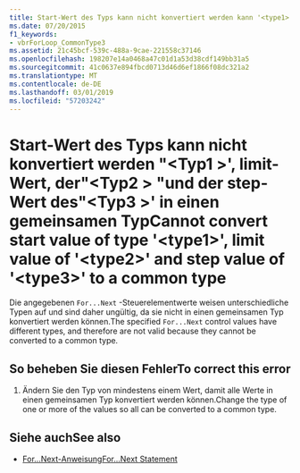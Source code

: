 ```yaml
---
title: Start-Wert des Typs kann nicht konvertiert werden kann '<type1>', limit-Wert von "<type2>"und die step-Wert des"<type3>" in einen gemeinsamen Typ
ms.date: 07/20/2015
f1_keywords:
- vbrForLoop_CommonType3
ms.assetid: 21c45bcf-539c-488a-9cae-221558c37146
ms.openlocfilehash: 198207e14a0468a47c01d1a53d38cdf149bb31a5
ms.sourcegitcommit: 41c0637e894fbcd0713d46d6ef1866f08dc321a2
ms.translationtype: MT
ms.contentlocale: de-DE
ms.lasthandoff: 03/01/2019
ms.locfileid: "57203242"
---
```

# <a name="cannot-convert-start-value-of-type-type1-limit-value-of-type2-and-step-value-of-type3-to-a-common-type"></a><span data-ttu-id="ed988-102">Start-Wert des Typs kann nicht konvertiert werden "\<Typ1 >', limit-Wert, der"\<Typ2 > "und der step-Wert des"\<Typ3 >' in einen gemeinsamen Typ</span><span class="sxs-lookup"><span data-stu-id="ed988-102">Cannot convert start value of type '\<type1>', limit value of '\<type2>' and step value of '\<type3>' to a common type</span></span>
<span data-ttu-id="ed988-103">Die angegebenen `For...Next` -Steuerelementwerte weisen unterschiedliche Typen auf und sind daher ungültig, da sie nicht in einen gemeinsamen Typ konvertiert werden können.</span><span class="sxs-lookup"><span data-stu-id="ed988-103">The specified `For...Next` control values have different types, and therefore are not valid because they cannot be converted to a common type.</span></span>  
  
## <a name="to-correct-this-error"></a><span data-ttu-id="ed988-104">So beheben Sie diesen Fehler</span><span class="sxs-lookup"><span data-stu-id="ed988-104">To correct this error</span></span>  
  
1.  <span data-ttu-id="ed988-105">Ändern Sie den Typ von mindestens einem Wert, damit alle Werte in einen gemeinsamen Typ konvertiert werden können.</span><span class="sxs-lookup"><span data-stu-id="ed988-105">Change the type of one or more of the values so all can be converted to a common type.</span></span>  
  
## <a name="see-also"></a><span data-ttu-id="ed988-106">Siehe auch</span><span class="sxs-lookup"><span data-stu-id="ed988-106">See also</span></span>

- [<span data-ttu-id="ed988-107">For...Next-Anweisung</span><span class="sxs-lookup"><span data-stu-id="ed988-107">For...Next Statement</span></span>](../../visual-basic/language-reference/statements/for-next-statement.md)

